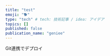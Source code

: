 ```yaml
---
title: "test"
emoji: "🐕"
type: "tech" # tech: 技術記事 / idea: アイデア
topics: []
published: false
publication_name: "geniee"
---
```

Git連携でデプロイ